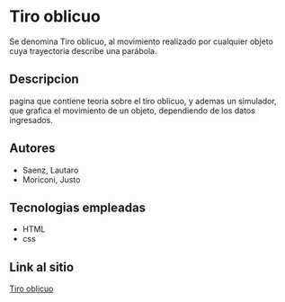 # Tiro oblicuo
Se denomina Tiro oblicuo, al movimiento realizado por cualquier objeto cuya trayectoria describe una parábola.

## Descripcion
pagina que contiene teoria sobre el tiro oblicuo, y ademas un simulador, que grafica el movimiento de un objeto, dependiendo de los datos ingresados.

## Autores
- Saenz, Lautaro
- Moriconi, Justo
## Tecnologias empleadas
- HTML
- css

## Link al sitio
[Tiro oblicuo](https://UCC-LabCompu2/proyectos2020-saenz-moriconi/blob/master/index.html)
